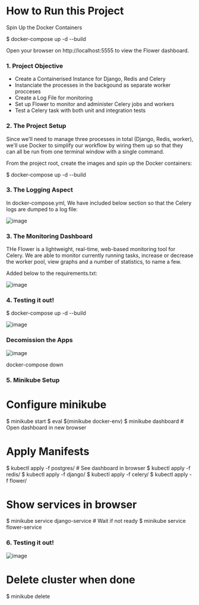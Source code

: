 # How to Run this Project
Spin Up the Docker Containers

$ docker-compose up -d --build

Open your browser on http://localhost:5555 to view the Flower dashboard.


### 1. Project Objective
* Create a Containerised Instance for Django, Redis and Celery 
* Instanciate the processes in the backgound as separate worker procceses
* Create a Log File for monitoring
* Set up Flower to monitor and administer Celery jobs and workers
* Test a Celery task with both unit and integration tests

### 2. The Project Setup

Since we'll need to manage three processes in total (Django, Redis, worker), we'll use Docker to simplify our workflow by wiring them up so that they can all be run from one terminal window with a single command.

From the project root, create the images and spin up the Docker containers:

$ docker-compose up -d --build

### 3. The Logging Aspect

In docker-compose.yml, We have included below section so that the Celery logs are dumped to a log file:

![image](https://user-images.githubusercontent.com/53934661/219595076-82532d82-7236-48c5-a059-eb47119f5bf5.png)

### 3. The Monitoring Dashboard

THe Flower is a lightweight, real-time, web-based monitoring tool for Celery. We are able to monitor currently running tasks, increase or decrease the worker pool, view graphs and a number of statistics, to name a few.

Added below to the requirements.txt:

![image](https://user-images.githubusercontent.com/53934661/219595875-7b40290d-f9ac-4c11-bbdf-d0b91a1615a3.png)

### 4. Testing it out!

$ docker-compose up -d --build

![image](https://user-images.githubusercontent.com/53934661/219597571-c20417c9-5e79-4eb7-b8b6-a1a33cbe1b36.png)

### Decomission the Apps

![image](https://user-images.githubusercontent.com/53934661/219598892-fbae169d-74c8-42e9-9276-c39c48d77c25.png)

docker-compose down
### 5. Minikube Setup

# Configure minikube
$ minikube start
$ eval $(minikube docker-env)
$ minikube dashboard  # Open dashboard in new browser
# Apply Manifests
$ kubectl apply -f postgres/  # See dashboard in browser
$ kubectl apply -f redis/
$ kubectl apply -f django/
$ kubectl apply -f celery/
$ kubectl apply -f flower/
# Show services in browser
$ minikube service django-service  # Wait if not ready
$ minikube service flower-service


### 6. Testing it out!

![image](https://user-images.githubusercontent.com/53934661/219599389-c3f6a255-710c-470a-af16-04739913eea7.png)

# Delete cluster when done
$ minikube delete
